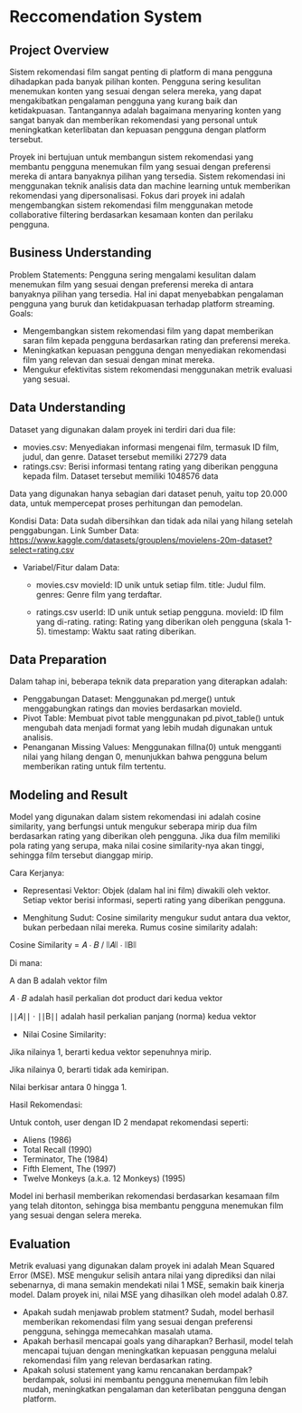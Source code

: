 # Reccomendation System

## Project Overview
Sistem rekomendasi film sangat penting di platform di mana pengguna dihadapkan pada banyak pilihan konten. Pengguna sering kesulitan menemukan konten yang sesuai dengan selera mereka, yang dapat mengakibatkan pengalaman pengguna yang kurang baik dan ketidakpuasan. Tantangannya adalah bagaimana menyaring konten yang sangat banyak dan memberikan rekomendasi yang personal untuk meningkatkan keterlibatan dan kepuasan pengguna dengan platform tersebut.

Proyek ini bertujuan untuk membangun sistem rekomendasi yang membantu pengguna menemukan film yang sesuai dengan preferensi mereka di antara banyaknya pilihan yang tersedia. Sistem rekomendasi ini menggunakan teknik analisis data dan machine learning untuk memberikan rekomendasi yang dipersonalisasi. Fokus dari proyek ini adalah mengembangkan sistem rekomendasi film menggunakan metode collaborative filtering berdasarkan kesamaan konten dan perilaku pengguna.

## Business Understanding
Problem Statements:
Pengguna sering mengalami kesulitan dalam menemukan film yang sesuai dengan preferensi mereka di antara banyaknya pilihan yang tersedia. Hal ini dapat menyebabkan pengalaman pengguna yang buruk dan ketidakpuasan terhadap platform streaming.
Goals:
- Mengembangkan sistem rekomendasi film yang dapat memberikan saran film kepada pengguna berdasarkan rating dan preferensi mereka.
- Meningkatkan kepuasan pengguna dengan menyediakan rekomendasi film yang relevan dan sesuai dengan minat mereka.
- Mengukur efektivitas sistem rekomendasi menggunakan metrik evaluasi yang sesuai.

## Data Understanding
Dataset yang digunakan dalam proyek ini terdiri dari dua file:

- movies.csv: Menyediakan informasi mengenai film, termasuk ID film, judul, dan genre. Dataset tersebut memiliki 27279 data
- ratings.csv: Berisi informasi tentang rating yang diberikan pengguna kepada film. Dataset tersebut memiliki 1048576 data

Data yang digunakan hanya sebagian dari dataset penuh, yaitu top 20.000 data, untuk mempercepat proses perhitungan dan pemodelan.

Kondisi Data: Data sudah dibersihkan dan tidak ada nilai yang hilang setelah penggabungan.
Link Sumber Data: https://www.kaggle.com/datasets/grouplens/movielens-20m-dataset?select=rating.csv
- Variabel/Fitur dalam Data:
	- movies.csv
	movieId: ID unik untuk setiap film.
	title: Judul film.
	genres: Genre film yang terdaftar.

	- ratings.csv
	userId: ID unik untuk setiap pengguna.
	movieId: ID film yang di-rating.
	rating: Rating yang diberikan oleh pengguna (skala 1-5).
	timestamp: Waktu saat rating diberikan.

## Data Preparation
Dalam tahap ini, beberapa teknik data preparation yang diterapkan adalah:

- Penggabungan Dataset: Menggunakan pd.merge() untuk menggabungkan ratings dan movies berdasarkan movieId.
- Pivot Table: Membuat pivot table menggunakan pd.pivot_table() untuk mengubah data menjadi format yang lebih mudah digunakan untuk analisis.
- Penanganan Missing Values: Menggunakan fillna(0) untuk mengganti nilai yang hilang dengan 0, menunjukkan bahwa pengguna belum memberikan rating untuk film tertentu.

## Modeling and Result
Model yang digunakan dalam sistem rekomendasi ini adalah cosine similarity, yang berfungsi untuk mengukur seberapa mirip dua film berdasarkan rating yang diberikan oleh pengguna. Jika dua film memiliki pola rating yang serupa, maka nilai cosine similarity-nya akan tinggi, sehingga film tersebut dianggap mirip.

Cara Kerjanya:

- Representasi Vektor:
Objek (dalam hal ini film) diwakili oleh vektor. Setiap vektor berisi informasi, seperti rating yang diberikan pengguna.

- Menghitung Sudut:
Cosine similarity mengukur sudut antara dua vektor, bukan perbedaan nilai mereka. Rumus cosine similarity adalah:

Cosine Similarity = 𝐴 ⋅ 𝐵 / ∣∣𝐴∣∣ ⋅ ∣∣B∣∣

Di mana:

A dan B adalah vektor film

𝐴 ⋅ 𝐵 adalah hasil perkalian dot product dari kedua vektor

∣∣𝐴∣∣ ⋅ ∣∣B∣∣ adalah hasil perkalian panjang (norma) kedua vektor

- Nilai Cosine Similarity:

Jika nilainya 1, berarti kedua vektor sepenuhnya mirip.

Jika nilainya 0, berarti tidak ada kemiripan.

Nilai berkisar antara 0 hingga 1.

Hasil Rekomendasi:

Untuk contoh, user dengan ID 2 mendapat rekomendasi seperti:
- Aliens (1986)
- Total Recall (1990) 
- Terminator, The (1984)
- Fifth Element, The (1997)
- Twelve Monkeys (a.k.a. 12 Monkeys) (1995)

Model ini berhasil memberikan rekomendasi berdasarkan kesamaan film yang telah ditonton, sehingga bisa membantu pengguna menemukan film yang sesuai dengan selera mereka.

## Evaluation
Metrik evaluasi yang digunakan dalam proyek ini adalah Mean Squared Error (MSE). MSE mengukur selisih antara nilai yang diprediksi dan nilai sebenarnya, di mana semakin mendekati nilai 1 MSE, semakin baik kinerja model. Dalam proyek ini, nilai MSE yang dihasilkan oleh model adalah 0.87.

- Apakah sudah menjawab problem statment?
Sudah, model berhasil memberikan rekomendasi film yang sesuai dengan preferensi pengguna, sehingga memecahkan masalah utama.
- Apakah berhasil mencapai goals yang diharapkan?
Berhasil, model telah mencapai tujuan dengan meningkatkan kepuasan pengguna melalui rekomendasi film yang relevan berdasarkan rating.
- Apakah solusi statement yang kamu rencanakan berdampak?
berdampak, solusi ini membantu pengguna menemukan film lebih mudah, meningkatkan pengalaman dan keterlibatan pengguna dengan platform.
